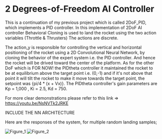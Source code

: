 # 2 Degrees-of-Freedom AI Controller
This is a continuation of my previous project which is called 2DoF_PID, which implements a PID controller. 
In this implementation of 2DoF AI controller Behavioral Cloning is used to land the rocket using the two action variables (Throttle & Thrusters)
The actions are discrete.

The action_y is responsible for controlling the vertical and horizontal positioning of the rocket
using a 2D Convolutional Neural Network, by cloning the behavior of the expert system i.e. the PID controller. And hence the rocket will be drived toward the center of the platform.
As for the other DoF which is FOR NOW! the PIDtheta controller it maintained the rocket to be at equilibrium above the target
point i.e. (0,-1) and if it's not above that point it will tilt the rocket to make it move towards the target point,
the setpoint was {pi/4 * (x + Vx)}. The PIDtheta controller's gain parameters are Kp = 1,000 , Ki = 2.5, Kd = 750.


For more clear demonstrations please refer to this link => https://youtu.be/NsNVTk2JRKE

INCLUDE THE NN ARCHITECTURE

Here are the responses of the system, for multiple random landing samples;

![Figure_1](https://github.com/Hazem-Kelziye/2DoF_BehavioralCloning/assets/147067179/73152441-8a42-42c7-966e-d6fa32fa3e22)
![Figure_2](https://github.com/Hazem-Kelziye/2DoF_BehavioralCloning/assets/147067179/a7ebc58e-f021-4b02-9376-2877a23adefc)
